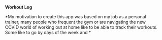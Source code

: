 **Workout Log**

*My motivation to create this app was based on my job as a personal trainer, many people who frequent the gym or are navigating the new COVID world of working out at home like to be able to track their workouts. Some like to go by days of the week and *